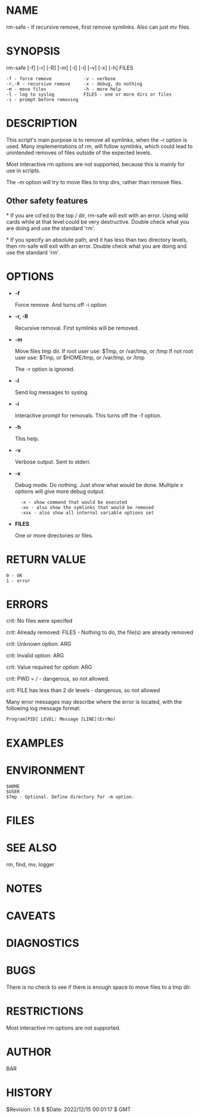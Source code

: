 # NAME

rm-safe - If recursive remove, first remove symlinks. Also can just mv files.

# SYNOPSIS

rm-safe \[-f\] \[-r\] \[-R\] \[-m\] \[-l\] \[-i\] \[-v\] \[-x\] \[-h\] FILES

    -f - force remove            -v - verbose
    -r,-R - recursive remove     -x - debug, do nothing
    -m - move files              -h - more help
    -l - log to syslog           FILES - one or more dirs or files
    -i - prompt before removing

# DESCRIPTION

This script's main purpose is to remove all symlinks, when the -r option is used. Many implementations of rm, will follow symlinks, which could lead to unintended removes of files outside of the expected levels.

Most interactive rm options are not supported, because this is mainly for use in scripts.

The -m option will try to move files to tmp dirs, rather than remove files.

## Other safety features

\* If you are cd'ed to the top / dir, rm-safe will exit with an error. Using wild cards while at that level could be very destructive. Double check what you are doing and use the standard 'rm'.

\* If you specify an absolute path, and it has less than two directory levels, then rm-safe will exit with an error. Double check what you are doing and use the standard 'rm'.

# OPTIONS

- **-f**

    Force remove. And turns off -i option.

- **-r, -R**

    Recursive removal. First symlinks will be removed.

- **-m**

    Move files tmp dir.
     If root user use:  $Tmp, or /var/tmp, or /tmp
     If not root user use:  $Tmp, or $HOME/tmp, or /var/tmp, or /tmp

    The -r option is ignored.

- **-l**

    Send log messages to syslog.

- **-i**

    Interactive prompt for removals. This turns off the -f option.

- **-h**

    This help.

- **-v**

    Verbose output.  Sent to stderr.

- **-x**

    Debug mode.  Do nothing. Just show what would be done. Multiple x options will give more debug output.

        -x - show command that would be executed
        -xx - also show the symlinks that would be removed
        -xxx - also show all internal variable options set

- **FILES**

    One or more directories or files.

# RETURN VALUE

    0 - OK
    1 - error

# ERRORS

crit: No files were specifed

crit: Already removed: FILES - Nothing to do, the file(s) are already removed

crit: Unknown option: ARG

crit: Invalid option: ARG

crit: Value required for option: ARG

crit: PWD = / - dangerous, so not allowed.

crit: FILE has less than 2 dir levels - dangerous, so not allowed

Many error messages may describe where the error is located, with the
following log message format:

    Program[PID] LEVEL: Message [LINE](ErrNo)

# EXAMPLES

# ENVIRONMENT

    $HOME
    $USER
    $Tmp - Optional. Define directory for -m option.

# FILES

# SEE ALSO

rm, find, mv, logger

# NOTES

# CAVEATS

# DIAGNOSTICS

# BUGS

There is no check to see if there is enough space to move files to a tmp dir.

# RESTRICTIONS

Most interactive rm options are not supported.

# AUTHOR

BAR

# HISTORY

$Revision: 1.6 $ $Date: 2022/12/15 00:01:17 $ GMT
